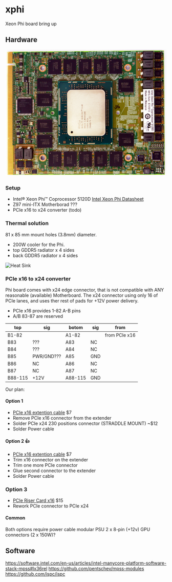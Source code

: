 # xphi
Xeon Phi board bring up

## Hardware

![PCB Top](img/5120d_top.jpg)
### Setup
 - Intel® Xeon Phi™ Coprocessor 5120D [Intel Xeon Phi Datasheet](http://www.intel.com/content/dam/www/public/us/en/documents/datasheets/xeon-phi-coprocessor-datasheet.pdf)
 - Z97 mini-ITX Motherborad ???
 - PCIe x16 to x24 converter (todo)

### Thermal solution
81 x 85 mm mount holes (3.8mm) diameter.

 - 200W cooler for the Phi.
 - top GDDR5 radiator x 4 sides
 - back GDDR5 radiator x 4 sides

![Heat Sink](https://cdn.rawgit.com/drom/xphi/master/img/heat_sink.svg)

### PCIe x16 to x24 converter

Phi board comes with x24 edge connector, that is not compatible with ANY reasonable (available) Motherboard.
The x24 connector using only 16 of PCIe lanes, and uses ther rest of pads for +12V power delivery.

 - PCIe x16 provides 1-82 A-B pins
 - A/B 83-87 are reserved

top | sig | botom | sig | from |
--- | --- | ----- | --- | ---- |
B1-82|    | A1-82 |   | from PCIe x16 |
B83 | ??? | A83   | NC  ||
B84 | ??? | A84   | NC  ||
B85 | PWR/GND??? | A85 | GND ||
B86 | NC  | A86   | NC  ||
B87 | NC  | A87   | NC  ||
B88-115 | +12V | A88-115 | GND ||

Our plan:

#### Option 1
 - [PCIe x16 extention cable](http://amzn.com/B00D79EV0G) $7
 - Remove PCIe x16 connector from the extender
 - Solder PCIe x24 230 positions connector (STRADDLE MOUNT) ~$12
 - Solder Power cable

#### Option 2 :+1:
 - [PCIe x16 extention cable](http://amzn.com/B00D79EV0G) $7
 - Trim x16 connector on the extender
 - Trim one more PCIe connector 
 - Glue second connector to the extender
 - Solder Power cable

### Option 3
 - [PCIe Riser Card x16](http://amzn.com/B002M1DHJG) $15
 - Rework PCIe connector to PCIe x24

#### Common
Both options require power cable modular PSU 2 x 8-pin (+12v) GPU connectors (2 x 150W)?

## Software
https://software.intel.com/en-us/articles/intel-manycore-platform-software-stack-mpss#lx36rel
https://github.com/pentschev/mpss-modules
https://github.com/ispc/ispc
